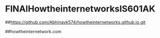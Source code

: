 # FINAlHowtheinternetworksIS601AK

##https://github.com/Abhinavk574/howtheinternetworks.github.io.git

##howtheinternetwork.com
